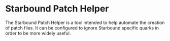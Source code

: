 # Starbound Patch Helper

The Starbound Patch Helper is a tool intended to help automate the creation of patch files.
It can be configured to ignore Starbound specific quarks in order to be more widely useful.
